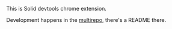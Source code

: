 
This is Solid devtools chrome extension.

Development happens in the [multirepo](https://github.com/fictitious/solid-devtools-multirepo), there's a README there.

